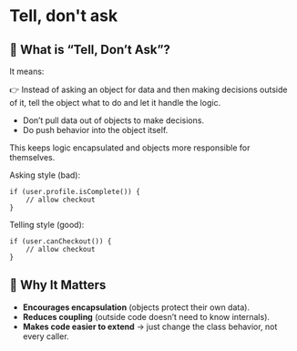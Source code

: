 # Tell, don't ask

## 🔹 What is “Tell, Don’t Ask”?

It means:

👉 Instead of asking an object for data and then making decisions outside of it, tell the object what to do and let it handle the logic.

- Don’t pull data out of objects to make decisions.
- Do push behavior into the object itself.

This keeps logic encapsulated and objects more responsible for themselves.

Asking style (bad):

```
if (user.profile.isComplete()) {
    // allow checkout
}
```

Telling style (good):

```
if (user.canCheckout()) {
    // allow checkout
}
```

## 🔹 Why It Matters

- **Encourages encapsulation** (objects protect their own data).
- **Reduces coupling** (outside code doesn’t need to know internals).
- **Makes code easier to extend** → just change the class behavior, not every caller.
